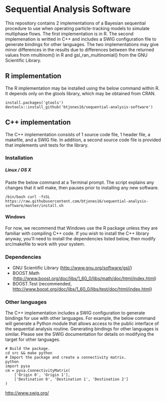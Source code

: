 Sequential Analysis Software
============================

This repository contains 2 implementations of a Bayesian sequential procedure to
use when operating particle-tracking models to simulate multiphase flows. The
first implementation is in R. The second implemenation is writted in C++ and
includes a SWIG configuration file to generate bindings for other languages. The
two implementations may give minor differences in the results due to differences
between the returned values from rmultinom() in R and gsl_ran_multinomial() from
the GNU Scientific Library.

## R implementation
The R implementation may be installed using the below command within R. It
depends only on the gtools library, which may be obtained from CRAN.
```
install.packages('gtools')
devtools::install_github('btjones16/sequential-analysis-software')
```

## C++ implementation
The C++ implementation consists of 1 source code file, 1 header file, a
makefile, and a SWIG file. In addition, a second source code file is provided
that implements unit tests for the library.

### Installation
##### Linux / OS X
Paste the below command at a Terminal prompt. The script explains any changes
that it will make, then pauses prior to installing any new software.
```
/bin/bash curl -fsSL https://raw.githubusercontent.com/btjones16/sequential-analysis-software/master/install.sh
```

#### Windows
For now, we recommend that Windows use the R package unless they are familiar
with compiling C++ code. If you wish to install the C++ library anyway, you'll
need to install the dependencies listed below, then modify src/makefile to work
with your system.

### Dependencies
- GNU Scientific Library (http://www.gnu.org/software/gsl/)
- BOOST.Math (http://www.boost.org/doc/libs/1_60_0/libs/math/doc/html/index.html)
- BOOST.Test (recommended, http://www.boost.org/doc/libs/1_60_0/libs/test/doc/html/index.html)

### Other languages
The C++ implementation includes a SWIG configuration to generate bindings for
use with other languages. For example, the below command will generate a Python
module that allows access to the public interface of the sequential analysis
routine. Generating bindings for other languages is similar. Please see the
SWIG documentation for details on modifying the target for other languages.

```
# Build the package.
cd src && make python
# Import the package and create a connectivity matrix.
python
import pysa
cm = pysa.ConnectivityMatrix(
    ['Origin 0', 'Origin 1'],
    ['Destination 0', 'Destination 1', 'Destination 2']
)
```

http://www.swig.org/
